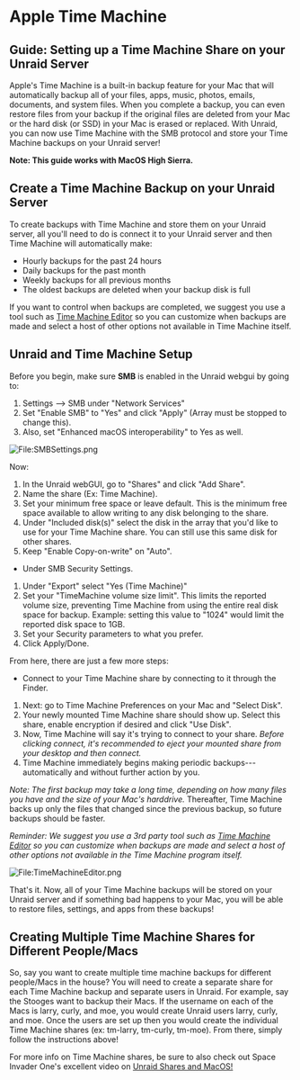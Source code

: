 # Apple Time Machine

## Guide: Setting up a Time Machine Share on your Unraid Server

Apple's Time Machine is a built-in backup feature for your Mac that will
automatically backup all of your files, apps, music, photos, emails,
documents, and system files. When you complete a backup, you can even
restore files from your backup if the original files are deleted from
your Mac or the hard disk (or SSD) in your Mac is erased or replaced.
With Unraid, you can now use Time Machine with the SMB protocol and
store your Time Machine backups on your Unraid server!

**Note: This guide works with MacOS High Sierra.**

## Create a Time Machine Backup on your Unraid Server

To create backups with Time Machine and store them on your Unraid
server, all you'll need to do is connect it to your Unraid server and
then Time Machine will automatically make:

- Hourly backups for the past 24 hours
- Daily backups for the past month
- Weekly backups for all previous months
- The oldest backups are deleted when your backup disk is full

If you want to control when backups are completed, we suggest you use a
tool such as [Time Machine
Editor](https://tclementdev.com/timemachineeditor/) so you can customize
when backups are made and select a host of other options not available
in Time Machine itself.

## Unraid and Time Machine Setup

Before you begin, make sure **SMB** is enabled in the Unraid webgui by
going to:

1. Settings \--\> SMB under "Network Services"
2. Set "Enable SMB" to "Yes" and click "Apply" (Array must be stopped
    to change this).
3. Also, set "Enhanced macOS interoperability" to Yes as well.

![](/docs/legacy/SMBSettings.png "File:SMBSettings.png")

Now:

1. In the Unraid webGUI, go to "Shares" and click "Add Share".
2. Name the share (Ex: Time Machine).
3. Set your minimum free space or leave default. This is the minimum
    free space available to allow writing to any disk belonging to the
    share.
4. Under "Included disk(s)" select the disk in the array that you'd
    like to use for your Time Machine share. You can still use this same
    disk for other shares.
5. Keep "Enable Copy-on-write" on "Auto".

- Under SMB Security Settings.

1. Under "Export" select "Yes (Time Machine)"
2. Set your "TimeMachine volume size limit". This limits the reported
    volume size, preventing Time Machine from using the entire real disk
    space for backup. Example: setting this value to "1024" would
    limit the reported disk space to 1GB.
3. Set your Security parameters to what you prefer.
4. Click Apply/Done.

From here, there are just a few more steps:

- Connect to your Time Machine share by connecting to it through the
    Finder.

1. Next: go to Time Machine Preferences on your Mac and "Select Disk".
2. Your newly mounted Time Machine share should show up. Select this
    share, enable encryption if desired and click "Use Disk".
3. Now, Time Machine will say it's trying to connect to your share.
    *Before clicking connect, it's recommended to eject your mounted
    share from your desktop and then connect.*
4. Time Machine immediately begins making periodic
    backups---automatically and without further action by you.

*Note: The first backup may take a long time, depending on how many
files you have and the size of your Mac's harddrive.* Thereafter, Time
Machine backs up only the files that changed since the previous backup,
so future backups should be faster.

*Reminder: We suggest you use a 3rd party tool such as [Time Machine
Editor](https://tclementdev.com/timemachineeditor/) so you can customize
when backups are made and select a host of other options not available
in the Time Machine program itself.*

![](/docs/legacy/TimeMachineEditor.png "File:TimeMachineEditor.png")

That's it. Now, all of your Time Machine backups will be stored on your
Unraid server and if something bad happens to your Mac, you will be able
to restore files, settings, and apps from these backups!

## Creating Multiple Time Machine Shares for Different People/Macs

So, say you want to create multiple time machine backups for different
people/Macs in the house? You will need to create a separate share for
each Time Machine backup and separate users in Unraid. For example, say
the Stooges want to backup their Macs. If the username on each of the
Macs is larry, curly, and moe, you would create Unraid users larry,
curly, and moe. Once the users are set up then you would create the
individual Time Machine shares (ex: tm-larry, tm-curly, tm-moe). From
there, simply follow the instructions above!

For more info on Time Machine shares, be sure to also check out Space
Invader One's excellent video on [Unraid Shares and
MacOS!](https://www.youtube.com/watch?v=5J955nNIdo0&feature=youtu.be)
